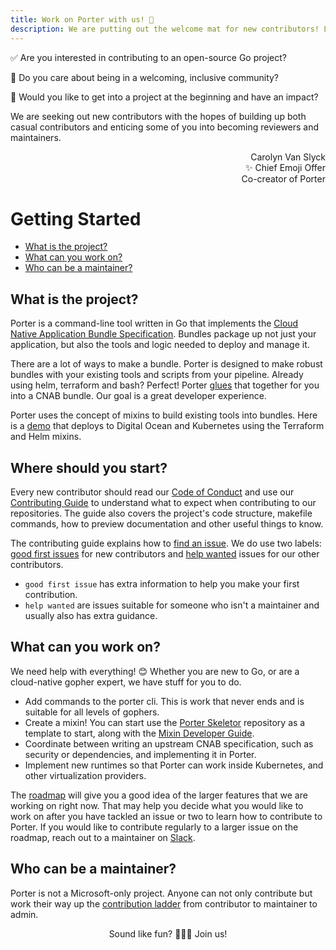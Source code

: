 ```yaml
---
title: Work on Porter with us! 💖
description: We are putting out the welcome mat for new contributors! Learn how to get started as a contributor and work your way up to a maintainer.
---
```


✅ Are you interested in contributing to an open-source Go project?

🌈 Do you care about being in a welcoming, inclusive community?

🚀 Would you like to get into a project at the beginning and have an impact?

We are seeking out new contributors with the hopes of building up both
casual contributors and enticing some of you into becoming reviewers and
maintainers.

<p align="right">
Carolyn Van Slyck<br/>
✨ Chief Emoji Offer<br/>
Co-creator of Porter<br/>
</p>

# Getting Started

* [What is the project?](#what-is-the-project)
* [What can you work on?](#what-can-you-work-on)
* [Who can be a maintainer?](#who-can-be-a-maintainer)

## What is the project?

Porter is a command-line tool written in Go that implements the [Cloud Native
Application Bundle Specification](https://deislabs.io/cnab). Bundles package up
not just your application, but also the tools and logic needed to deploy and
manage it.

There are a lot of ways to make a bundle. Porter is designed to make robust
bundles with your existing tools and scripts from your pipeline. Already using
helm, terraform and bash? Perfect! Porter [glues][glue] that together for you into a
CNAB bundle. Our goal is a great developer experience.

Porter uses the concept of mixins to build existing tools into bundles. Here is
a [demo][demo] that deploys to Digital Ocean and Kubernetes
using the Terraform and Helm mixins.

[glue]: https://carolynvanslyck.com/blog/2019/04/porter/
[demo]: https://youtu.be/ciA1YuGOIo4

## Where should you start?

Every new contributor should read our [Code of Conduct][conduct] and use our
[Contributing Guide][contributing] to understand what to expect when
contributing to our repositories. The guide also covers the project's code
structure, makefile commands, how to preview documentation and other useful
things to know.

The contributing guide explains how to [find an issue][find-an-issue]. We do use
two labels: [good first issues][good-first-issue] for new contributors and [help
wanted][help-wanted] issues for our other contributors.

* `good first issue` has extra information to help you make your first contribution.
* `help wanted` are issues suitable for someone who isn't a maintainer and usually 
   also has extra guidance.

[conduct]: /src/CODE_OF_CONDUCT.md
[contributing]: /src/CONTRIBUTING.md
[find-an-issue]: /src/CONTRIBUTING.md#find-an-issue
[good-first-issue]: /board/good+first+issue
[help-wanted]: /board/help+wanted

## What can you work on?

We need help with everything! 😊 Whether you are new to Go, or are a
cloud-native gopher expert, we have stuff for you to do.

* Add commands to the porter cli. This is work that never ends and is suitable
  for all levels of gophers.
* Create a mixin! You can start use the [Porter Skeletor][skeletor] repository
  as a template to start, along with the [Mixin Developer Guide][mixin-dev-guide].
* Coordinate between writing an upstream CNAB specification, such as security or 
  dependencies, and implementing it in Porter.
* Implement new runtimes so that Porter can work inside Kubernetes, and other 
  virtualization providers.

The [roadmap][roadmap] will give you a good idea of the larger features that we
are working on right now. That may help you decide what you would like to work
on after you have tackled an issue or two to learn how to contribute to Porter.
If you would like to contribute regularly to a larger issue on the roadmap,
reach out to a maintainer on [Slack][slack].

[skeletor]: https://github.com/deislabs/porter-skeletor
[mixin-dev-guide]: /mixin-dev-guide/
[roadmap]: /roadmap

## Who can be a maintainer?

Porter is not a Microsoft-only project. Anyone can not only contribute but
work their way up the [contribution ladder][ladder] from contributor to 
maintainer to admin.

<p align="center">Sound like fun? 🙋🏽‍♀️ Join us!</p>

[ladder]: /src/CONTRIBUTING.md#contribution-ladder
[slack]: /community#slack
